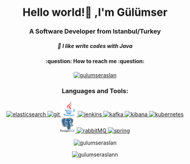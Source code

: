 <h1 align="center">Hello world!🥳 ,I'm Gülümser</h1>
<h3 align="center">A Software Developer from Istanbul/Turkey</h3>

<h5 align="center"> 🎯 I like write codes with Java </h5>
<h4 align="center">:question: How to reach me :question:</h4>
<p align="center">
<a href="https://linkedin.com/in/gulumser-aslan" target="blank"><img align="center" src="https://cdn.jsdelivr.net/npm/simple-icons@3.0.1/icons/linkedin.svg" alt="gulumseraslan" height="30" width="40" /></a>
</p>

<h3 align="center">Languages and Tools:</h3>
<p align="center"> <a href="https://www.elastic.co" target="_blank"> <img src="https://www.vectorlogo.zone/logos/elastic/elastic-icon.svg" alt="elasticsearch" width="40" height="40"/> </a> <a href="https://git-scm.com/" target="_blank"> <img src="https://www.vectorlogo.zone/logos/git-scm/git-scm-icon.svg" alt="git" width="40" height="40"/> </a> <a href="https://www.java.com" target="_blank"> <img src="https://raw.githubusercontent.com/devicons/devicon/master/icons/java/java-original.svg" alt="java" width="40" height="40"/> </a> <a href="https://www.jenkins.io" target="_blank"> <img src="https://www.vectorlogo.zone/logos/jenkins/jenkins-icon.svg" alt="jenkins" width="40" height="40"/> </a> <a href="https://kafka.apache.org/" target="_blank"> <img src="https://www.vectorlogo.zone/logos/apache_kafka/apache_kafka-icon.svg" alt="kafka" width="40" height="40"/> </a> <a href="https://www.elastic.co/kibana" target="_blank"> <img src="https://www.vectorlogo.zone/logos/elasticco_kibana/elasticco_kibana-icon.svg" alt="kibana" width="40" height="40"/> </a> <a href="https://kubernetes.io" target="_blank"> <img src="https://www.vectorlogo.zone/logos/kubernetes/kubernetes-icon.svg" alt="kubernetes" width="40" height="40"/> </a> <a href="https://www.postgresql.org" target="_blank"> <img src="https://raw.githubusercontent.com/devicons/devicon/master/icons/postgresql/postgresql-original-wordmark.svg" alt="postgresql" width="40" height="40"/> </a> <a href="https://www.rabbitmq.com" target="_blank"> <img src="https://www.vectorlogo.zone/logos/rabbitmq/rabbitmq-icon.svg" alt="rabbitMQ" width="40" height="40"/> </a> <a href="https://spring.io/" target="_blank"> <img src="https://www.vectorlogo.zone/logos/springio/springio-icon.svg" alt="spring" width="40" height="40"/> </a> </p>

<p align="center"><img align="center" src="https://github-readme-stats.vercel.app/api?username=gulumseraslann&show_icons=true&theme=radical" alt="gulumseraslan" />
</p>

<p align="center"> <img src="https://komarev.com/ghpvc/?username=gulumseraslann&label=Profile%20views&color=0e75b6&style=flat" alt="gulumseraslann" /> </p>
